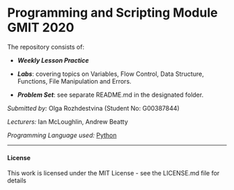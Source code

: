 # Programming and Scripting Module GMIT 2020

The repository consists of:

- ***Weekly Lesson Practice***

- ***Labs***: covering topics on Variables, Flow Control, Data Structure, Functions, File Manipulation and Errors.

- ***Problem Set***: see separate README.md in the designated folder.

*Submitted by:* Olga Rozhdestvina (Student No: G00387844) 

*Lecturers:* Ian McLoughlin, Andrew Beatty 

*Programming Language used:* [Python](https://www.python.org/)


------

#### License

This work is licensed under the MIT License - see the LICENSE.md file for details
